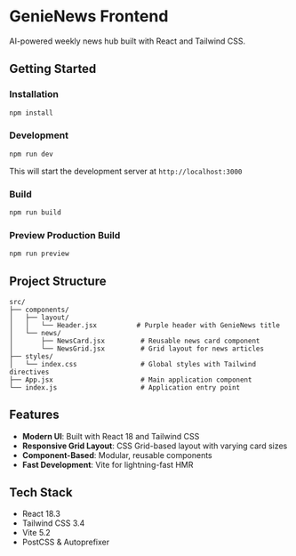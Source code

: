 # GenieNews Frontend

AI-powered weekly news hub built with React and Tailwind CSS.

## Getting Started

### Installation

```bash
npm install
```

### Development

```bash
npm run dev
```

This will start the development server at `http://localhost:3000`

### Build

```bash
npm run build
```

### Preview Production Build

```bash
npm run preview
```

## Project Structure

```
src/
├── components/
│   ├── layout/
│   │   └── Header.jsx          # Purple header with GenieNews title
│   └── news/
│       ├── NewsCard.jsx         # Reusable news card component
│       └── NewsGrid.jsx         # Grid layout for news articles
├── styles/
│   └── index.css                # Global styles with Tailwind directives
├── App.jsx                      # Main application component
└── index.js                     # Application entry point
```

## Features

- **Modern UI**: Built with React 18 and Tailwind CSS
- **Responsive Grid Layout**: CSS Grid-based layout with varying card sizes
- **Component-Based**: Modular, reusable components
- **Fast Development**: Vite for lightning-fast HMR

## Tech Stack

- React 18.3
- Tailwind CSS 3.4
- Vite 5.2
- PostCSS & Autoprefixer

